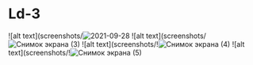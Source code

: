 # Ld-3
![alt text](screenshots/![2021-09-28](https://user-images.githubusercontent.com/90185760/135069205-c6cb37c3-fc96-48c7-a1e4-4009253407ce.png)
![alt text](screenshots/![Снимок экрана (3)](https://user-images.githubusercontent.com/90185760/135069314-0f5fe684-3a26-4d93-a3b1-ab2ee319cd93.png)
![alt text](screenshots/!![Снимок экрана (4)](https://user-images.githubusercontent.com/90185760/135069484-d0157349-15fd-4e2f-a908-6126802f0039.png)
![alt text](screenshots/!![Снимок экрана (5)](https://user-images.githubusercontent.com/90185760/135069529-4815c964-248f-48ce-bacb-98908a014a4e.png)
